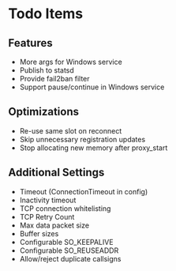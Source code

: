 Todo Items
==========

Features
--------
* More args for Windows service
* Publish to statsd
* Provide fail2ban filter
* Support pause/continue in Windows service

Optimizations
-------------
* Re-use same slot on reconnect
* Skip unnecessary registration updates
* Stop allocating new memory after proxy\_start

Additional Settings
-------------------
* Timeout (ConnectionTimeout in config)
* Inactivity timeout
* TCP connection whitelisting
* TCP Retry Count
* Max data packet size
* Buffer sizes
* Configurable SO\_KEEPALIVE
* Configurable SO\_REUSEADDR
* Allow/reject duplicate callsigns
